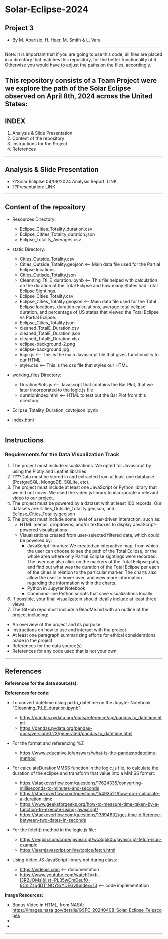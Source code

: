 # Solar-Eclipse-2024
Project 3
--------------------------------
- By M. Aparisio, H. Heer, M. Smith & L. Vara
--------------------------------

Note: It is important that if you are going to use this code, all files
are placed in a directory that matches this repository, for the better functionality of it.
Otherwise you would have to adjust the paths on the files, accordingly.

This repository consists of a Team Project were we explore the path of the Solar Eclipse observed on April 8th, 2024 across the United States:
---------------------------------
INDEX
---------------------------------
1. Analysis & Slide Presentation 
2. Content of the repository
3. Instructions for the Project
4. References

---------------------------------
Analysis & Slide Presentation
---------------------------------
- ??Solar Ecliplse 04/08/2024 Analysis Report: LINK
- ??Presentation: LINK 

---------------------------------
Content of the repository
---------------------------------
- Resources Directory:
  - Eclipse_Cities_Totality_duration.csv
  - Eclipse_Citites_Totality_duration.json
  - Eclipse_Totality_Averages.csv

- static Directory:
  - Cities_Outside_Totality.csv
  - Cities_Outside_Totality.geojson  <-- Main data file used for the Partial Eclipse locations
  - Cities_Outisde_Totality.json
  - Cleanning_Ttl_E_duration.ipynb  <-- This file helped with calculation on the duration of the Total Eclipse and how many States had Total Eclipse Sightings.
  - Eclipse_Cities_Totality.csv
  - Eclipse_Cities_Totality.geojson <-- Main data file used for the Total Eclipse locations, duration calculations, average total eclipse duration, and percentage of US states that viewed the Total Eclipse vs Partial Eclipse.
  - Eclipse_Cities_Totality.json
  - cleaned_TotalE_Duration.csv
  - cleaned_TotalE_Duration.json
  - cleaned_TotalE_Duration.xlsx
  - eclipse-background-2.png
  - eclipse-background.jpg
  - logic.js   <-- This is the main Javascript file that gives functionality to our HTML
  - style.css   <-- This is the css file that styles our HTML
 
- working_files Directory:
  - DurationPlots.js <-- Javascript that contains the Bar Plot, that we later incorporated to the logic.js file
  - durationIndex.html <-- HTML to test out the Bar Plot from this directory.
 
- Eclipse_Totality_Duration_csvtojson.ipynb
- index.html

----------------------------------
Instructions
----------------------------------




### Requirements for the Data Visualization Track
1. The project must include visualizations. We opted for Javascript by using the Plotly and Leaflet libraries.
2. ????Data must be stored in and extracted from at least one database. (PostgreSQL, MongoDB, SQLite, etc).
3. The project must include at least one JavaScript or Python library that we did not cover. We used the video.js library to incorporate a relevant video to our project.
4. The project must be powered by a dataset with at least 100 records. Our datasets are: Cities_Outside_Totality.geojson, and Eclipse_Cities_Totality.geojson
5. The project must include some level of user-driven interaction, such as:
   * HTML menus, dropdowns, and/or textboxes to display JavaScript-powered visualizations
   * Visualizations created from user-selected filtered data, which could be powered by:
       - JavaScript libraries: We created an interactive map, from which the user can choose to see the path of the Total Eclipse, or the whole area where only Partial Eclipse sightings were recorded. The user can also click on the markers of the Total Eclipse path, and find out what was the duration of the Total Eclipse per each of the cities in relation to the particular marker. The charts also allow the user to hover over, and view more information regarding the information within the charts.
       - Python in Jupyter Notebook
       - Command-line Python scripts that save visualizations locally
6. If possible, your final visualizatoin should ideally include at least three views.
7. The GitHub repo must include a ReadMe.md with an outline of the project including:
  - An overview of the project and its purpose
  - Instructions on how to use and interact with the project
  - At least one paragraph summarizing efforts for ethical considerations made in the project
  - References for the data source(s)
  - References for any code used that is not your own



------------------------------------
References
------------------------------------

**References for the data source(s):**


**References for code:**
- To convert datetime using pd.to_datetime on the Jupyter Notebook "Cleanning_Ttl_E_duration.ipynb":
  - https://pandas.pydata.org/docs/reference/api/pandas.to_datetime.html
  - https://pandas.pydata.org/pandas-docs/version/0.23/generated/pandas.to_datetime.html
- For the format and referencing %Z
  - https://www.educative.io/answers/what-is-the-pandastodatetime-method

- For calculateDurationMMSS function in the logic.js file, to calculate the duration of the eclipse and transform that value into a MM:SS format:
  - https://stackoverflow.com/questions/17624335/converting-milliseconds-to-minutes-and-seconds
  - https://stackoverflow.com/questions/15493521/how-do-i-calculate-a-duration-time
  - https://www.geeksforgeeks.org/how-to-measure-time-taken-by-a-function-to-execute-using-javascript/
  - https://stackoverflow.com/questions/13894632/get-time-difference-between-two-dates-in-seconds

- For the fetch() method in the logic.js file:
  - https://reqbin.com/code/javascript/wc3qbk0b/javascript-fetch-json-example
  - https://learnjavascript.online/topics/fetch.html
 
- Using Video.JS JavaScript library not during class:
  - https://videojs.com  <-- documentation
  - https://www.youtube.com/watch?v=h-I3R2JOMsI&list=PL35wCmDeuf0-9CnIZzgdDT1NCY8rYDEGv&index=13 <-- code implementation

**Image Resources:**
  - Bonus Video in HTML, from NASA: https://images.nasa.gov/details/GSFC_20240408_Solar_Eclipse_Telescopes
  -
  -

-----------------------------------------------------------------------------------------------------------------------


